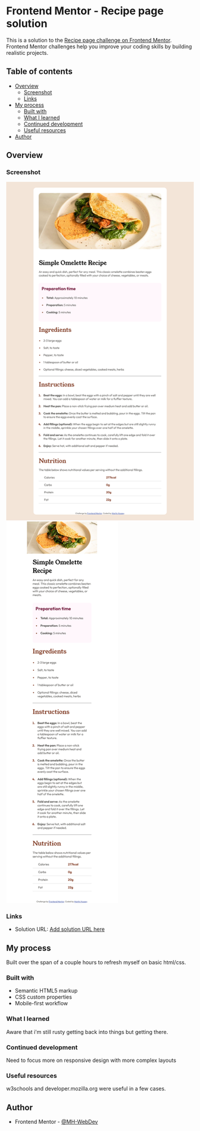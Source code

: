 # Frontend Mentor - Recipe page solution

This is a solution to the [Recipe page challenge on Frontend Mentor](https://www.frontendmentor.io/challenges/recipe-page-KiTsR8QQKm). Frontend Mentor challenges help you improve your coding skills by building realistic projects. 

## Table of contents

- [Overview](#overview)
  - [Screenshot](#screenshot)
  - [Links](#links)
- [My process](#my-process)
  - [Built with](#built-with)
  - [What I learned](#what-i-learned)
  - [Continued development](#continued-development)
  - [Useful resources](#useful-resources)
- [Author](#author)


## Overview

### Screenshot

![](./screenshots/Screenshot_desktop.png)
![](./screenshots/Screenshot_mobile.png)

### Links

- Solution URL: [Add solution URL here](https://github.com/MH-WebDev/recipe-page-main)

## My process

 Built over the span of a couple hours to refresh myself on basic html/css. 

### Built with

- Semantic HTML5 markup
- CSS custom properties
- Mobile-first workflow

### What I learned

Aware that i'm still rusty getting back into things but getting there.

### Continued development

Need to focus more on responsive design with more complex layouts

### Useful resources

w3schools and developer.mozilla.org were useful in a few cases.

## Author

- Frontend Mentor - [@MH-WebDev](https://www.frontendmentor.io/profile/MH-WebDev)
